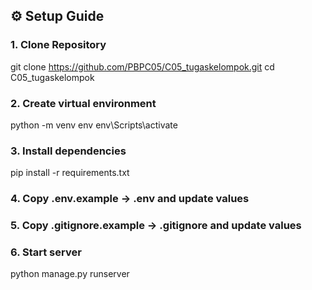 ## ⚙️ Setup Guide

### 1. Clone Repository
git clone https://github.com/PBPC05/C05_tugaskelompok.git
cd C05_tugaskelompok

### 2. Create virtual environment
python -m venv env
env\Scripts\activate

### 3. Install dependencies
pip install -r requirements.txt

### 4. Copy .env.example → .env and update values

### 5. Copy .gitignore.example → .gitignore and update values

### 6. Start server
python manage.py runserver